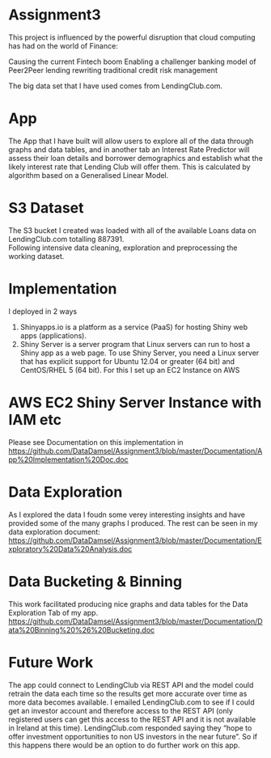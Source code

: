 # Assignment3

This project is influenced by the powerful disruption that cloud computing has had on the world of Finance:

Causing the current Fintech boom
Enabling a challenger banking model of Peer2Peer lending
rewriting traditional credit risk management

The big data set that I have used comes from LendingClub.com.

App
====
The App that I have built will allow users to explore all of the data through graphs and data tables, and in another tab an Interest Rate Predictor will assess their loan details and borrower demographics and establish what the likely interest rate that Lending Club will offer them.  This is calculated by algorithm based on a Generalised Linear Model.

S3 Dataset
==========
The S3 bucket I created was loaded with all of the available Loans data on LendingClub.com totalling 887391.  
Following intensive data cleaning, exploration and preprocessing the working dataset.

Implementation
===============
I deployed in 2 ways 
1. Shinyapps.io is a platform as a service (PaaS) for hosting Shiny web apps (applications).
2. Shiny Server is a server program that Linux servers can run to host a Shiny app as a web page. To use Shiny Server, you need a Linux server that has explicit support for Ubuntu 12.04 or greater (64 bit) and CentOS/RHEL 5 (64 bit). For this I set up an EC2 Instance on AWS

AWS EC2 Shiny Server Instance with IAM etc
===========================================
Please see Documentation on this implementation in 
https://github.com/DataDamsel/Assignment3/blob/master/Documentation/App%20Implementation%20Doc.doc

Data Exploration
================
As I explored the data I foudn some verey interesting insights and have provided some of the many graphs I produced. 
The rest can be seen in my data exploration document:
https://github.com/DataDamsel/Assignment3/blob/master/Documentation/Exploratory%20Data%20Analysis.doc
 
Data Bucketing & Binning
========================
This work facilitated producing nice graphs and data tables for the Data Exploration Tab of my app.
https://github.com/DataDamsel/Assignment3/blob/master/Documentation/Data%20Binning%20%26%20Bucketing.doc

Future Work
===========

The app could connect to LendingClub via REST API  and the model could retrain the data each time so the results get more accurate over time as more data becomes available.
I emailed LendingClub.com to see if I could get an investor account and therefore access to the REST API (only registered users can get this access to the REST API and it is not available in Ireland at this time).  LendingClub.com responded saying they “hope to offer investment opportunities to non US investors in the near future”.  So if this happens there would be an option to do further work on this app.
